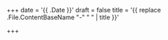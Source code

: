 +++
date = '{{ .Date }}'
draft = false
title = '{{ replace .File.ContentBaseName "-" " " | title }}'

+++
